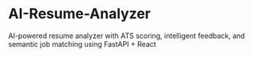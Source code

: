 # AI-Resume-Analyzer
AI-powered resume analyzer with ATS scoring, intelligent feedback, and semantic job matching using FastAPI + React
